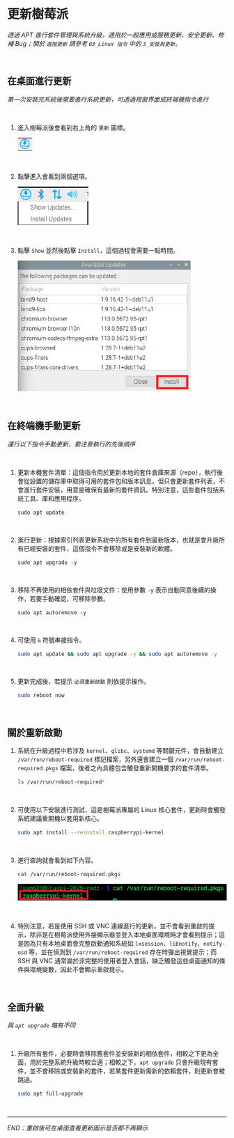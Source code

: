 # 更新樹莓派

_透過 APT 進行套件管理與系統升級，適用於一般應用或服務更新、安全更新、修補 Bug；關於 `進階更新` 請參考 `03_Linux 指令` 中的 `3_安裝與更新`。_

<br>

## 在桌面進行更新

_第一次安裝完系統後需要進行系統更新，可透過視窗界面或終端機指令進行_

<br>

1. 進入樹莓派後會看到右上角的 `更新` 圖標。

   ![](images/img_201.png)

<br>

2. 點擊進入會看到兩個選項。

   ![](images/img_202.png)
   
<br>

3. 點擊 `Show` 並然後點擊 `Install`，這個過程會需要一點時間。

   ![](images/img_203.png)

<br>

## 在終端機手動更新

_運行以下指令手動更新，要注意執行的先後順序_

<br>

1. 更新本機套件清單：這個指令用於更新本地的套件倉庫來源（repo），執行後會從設置的儲存庫中取得可用的套件包和版本訊息，但只會更新套件列表，不會進行套件安裝，用意是確保有最新的套件資訊。特別注意，這些套件包括系統工具、庫和應用程序。

   ```
   sudo apt update
   ```

<br>

2. 進行更新：根據索引列表更新系統中的所有套件到最新版本，也就是會升級所有已經安裝的套件，這個指令不會移除或是安裝新的軟體。

   ```
   sudo apt upgrade -y
   ```

<br>

3. 移除不再使用的相依套件與垃圾文件：使用參數 `-y` 表示自動同意後續的操作，若要手動確認，可移除參數。

   ```
   sudo apt autoremove -y
   ```

<br>

4. 可使用 `&` 符號串接指令。

   ```bash
   sudo apt update && sudo apt upgrade -y && sudo apt autoremove -y
   ```

<br>

5. 更新完成後，若提示 `必須重新啟動` 則依提示操作。

   ```bash
   sudo reboot now
   ```

<br>

## 關於重新啟動

1. 系統在升級過程中若涉及 `kernel`、`glibc`、`systemd` 等關鍵元件，會自動建立 `/var/run/reboot-required` 標記檔案，另外還會建立一個 `/var/run/reboot-required.pkgs` 檔案，後者之內具體包含觸發重新開機要求的套件清單。

   ```bash
   ls /var/run/reboot-required*
   ```

<br>

2. 可使用以下安裝進行測試，這是樹莓派專屬的 Linux 核心套件，更新時會觸發系統建議重開機以套用新核心。

   ```bash
   sudo apt install --reinstall raspberrypi-kernel
   ```

<br>

3. 進行查詢就會看到如下內容。

   ```bash
   cat /var/run/reboot-required.pkgs
   ```

   ![](images/img_211.png)

<br>

4. 特別注意，若是使用 SSH 或 VNC 連線進行的更新，並不會看到重啟的提示，除非是在樹莓派使用外接顯示器並登入本地桌面環境時才會看到提示；這是因為只有本地桌面會完整啟動通知系統如 `lxsession`、`libnotify`、`notify-osd` 等，並在偵測到 `/var/run/reboot-required` 存在時彈出視覺提示；而 SSH 與 VNC 通常屬於非完整的使用者登入會話，缺乏觸發這些桌面通知的條件與環境變數，因此不會顯示重啟提示。

<br>

## 全面升級

_與 `apt upgrade` 略有不同_

<br>

1. 升級所有套件，必要時會移除舊套件並安裝新的相依套件，相較之下更為全面，用於完整系統升級時較合適；相較之下，`apt upgrade` 只會升級現有套件，並不會移除或安裝新的套件，若某套件更新需新的依賴套件，則更新會被跳過。

   ```bash
   sudo apt full-upgrade
   ```

<br>

___

_END：重啟後可在桌面查看更新圖示是否都不再顯示_